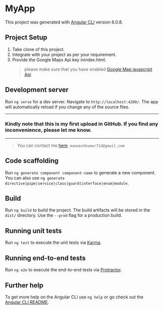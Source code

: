 # MyApp

This project was generated with [Angular CLI](https://github.com/angular/angular-cli) version 6.0.8.

## Project Setup

1. Take clone of this project.
2. Integrate with your project as per your requirement.
3. Provide the Google Maps Api key inindex.html.
   > please make sure that you have enabled [Google Map javascript Api](https://developers.google.com/maps/documentation/javascript/tutorial)

## Development server

Run `ng serve` for a dev server. Navigate to `http://localhost:4200/`. The app will automatically reload if you change any of the source files.

---

### Kindly note that this is my first upload in GitHub. If you find any inconvenience, please let me know.

---

> You can contact me [here](https://gmail.com).
> `maneeshkumar714@gmail.com`

## Code scaffolding

Run `ng generate component component-name` to generate a new component. You can also use `ng generate directive|pipe|service|class|guard|interface|enum|module`.

## Build

Run `ng build` to build the project. The build artifacts will be stored in the `dist/` directory. Use the `--prod` flag for a production build.

## Running unit tests

Run `ng test` to execute the unit tests via [Karma](https://karma-runner.github.io).

## Running end-to-end tests

Run `ng e2e` to execute the end-to-end tests via [Protractor](http://www.protractortest.org/).

## Further help

To get more help on the Angular CLI use `ng help` or go check out the [Angular CLI README](https://github.com/angular/angular-cli/blob/master/README.md).
